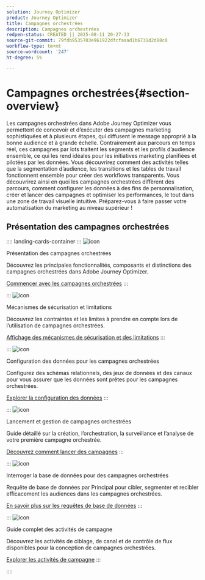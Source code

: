 ```yaml
---
solution: Journey Optimizer
product: Journey Optimizer
title: Campagnes orchestrées
description: Campagnes orchestrées
redpen-status: CREATED_||_2025-08-11_20-27-33
source-git-commit: 79fdb9535703e961922dfcfaaad1b6731d2d88c0
workflow-type: tm+mt
source-wordcount: '247'
ht-degree: 5%

---
```



# Campagnes orchestrées{#section-overview}

Les campagnes orchestrées dans Adobe Journey Optimizer vous permettent de concevoir et d’exécuter des campagnes marketing sophistiquées et à plusieurs étapes, qui diffusent le message approprié à la bonne audience et à grande échelle. Contrairement aux parcours en temps réel, ces campagnes par lots traitent les segments et les profils d’audience ensemble, ce qui les rend idéales pour les initiatives marketing planifiées et pilotées par les données. Vous découvrirez comment des activités telles que la segmentation d’audience, les transitions et les tables de travail fonctionnent ensemble pour créer des workflows transparents. Vous découvrirez ainsi en quoi les campagnes orchestrées diffèrent des parcours, comment configurer les données à des fins de personnalisation, créer et lancer des campagnes et optimiser les performances, le tout dans une zone de travail visuelle intuitive. Préparez-vous à faire passer votre automatisation du marketing au niveau supérieur !

## Présentation des campagnes orchestrées

:::: landing-cards-container
:::
![icon](https://cdn.experienceleague.adobe.com/icons/book.svg?lang=fr)

Présentation des campagnes orchestrées

Découvrez les principales fonctionnalités, composants et distinctions des campagnes orchestrées dans Adobe Journey Optimizer.

[Commencer avec les campagnes orchestrées](../using/orchestrated/gs-orchestrated-campaigns.md)
:::

:::
![icon](https://cdn.experienceleague.adobe.com/icons/shield-halved.svg?lang=fr)

Mécanismes de sécurisation et limitations

Découvrez les contraintes et les limites à prendre en compte lors de l’utilisation de campagnes orchestrées.

[Affichage des mécanismes de sécurisation et des limitations](../using/orchestrated/guardrails.md)
:::

:::
![icon](https://cdn.experienceleague.adobe.com/icons/gear.svg?lang=fr)

Configuration des données pour les campagnes orchestrées

Configurez des schémas relationnels, des jeux de données et des canaux pour vous assurer que les données sont prêtes pour les campagnes orchestrées.

[Explorer la configuration des données](data-configuration-landing-page.md)
:::

:::
![icon](https://cdn.experienceleague.adobe.com/icons/circle-play.svg?lang=fr)

Lancement et gestion de campagnes orchestrées

Guide détaillé sur la création, l’orchestration, la surveillance et l’analyse de votre première campagne orchestrée.

[Découvrez comment lancer des campagnes](launch-landing-page.md)
:::

:::
![icon](https://cdn.experienceleague.adobe.com/icons/code-branch.svg?lang=fr)

Interroger la base de données pour des campagnes orchestrées

Requête de base de données par Principal pour cibler, segmenter et recibler efficacement les audiences dans les campagnes orchestrées.

[En savoir plus sur les requêtes de base de données](query-database-landing-page.md)
:::

:::
![icon](https://cdn.experienceleague.adobe.com/icons/puzzle-piece.svg?lang=fr)

Guide complet des activités de campagne

Découvrez les activités de ciblage, de canal et de contrôle de flux disponibles pour la conception de campagnes orchestrées.

[Explorer les activités de campagne](design-campaigns-landing-page.md)
:::

::::
